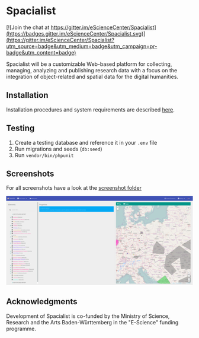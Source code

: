 # Spacialist

[![Join the chat at https://gitter.im/eScienceCenter/Spacialist](https://badges.gitter.im/eScienceCenter/Spacialist.svg)](https://gitter.im/eScienceCenter/Spacialist?utm_source=badge&utm_medium=badge&utm_campaign=pr-badge&utm_content=badge)

Spacialist will be a customizable Web-based platform for collecting, managing, analyzing and publishing research data with a focus on the integration of object-related and spatial data for the digital humanities.

## Installation
Installation procedures and system requirements are described [here](INSTALL.md).

## Testing
1. Create a testing database and reference it in your `.env` file
2. Run migrations and seeds (`db:seed`)
3. Run `vendor/bin/phpunit`

## Screenshots

For all screenshots have a look at the [screenshot folder][scr_folder]

![scr_start]

## Acknowledgments

Development of Spacialist is co-funded by the Ministry of Science, Research and the Arts Baden-Württemberg in the "E-Science" funding programme.

[scr_start]: screenshots/start.png "Spacialist Start View"
[scr_folder]: screenshots/
